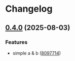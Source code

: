 # Changelog

## [0.4.0](https://github.com/blacha/release-test/compare/v0.3.0...v0.4.0) (2025-08-03)


### Features

* simple a & b ([8097714](https://github.com/blacha/release-test/commit/80977142df789332a09002c24d65fd44c3920dea))

